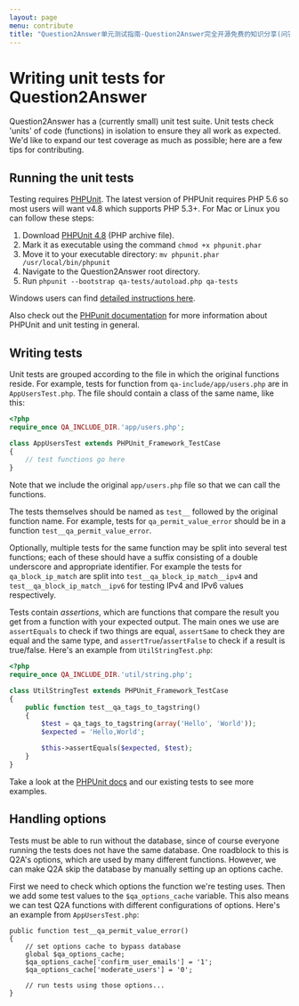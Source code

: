 ```yaml
---
layout: page
menu: contribute
title: "Question2Answer单元测试指南-Question2Answer完全开源免费的知识分享(问答)系统"
---
```


# Writing unit tests for Question2Answer

Question2Answer has a (currently small) unit test suite. Unit tests check 'units' of code (functions) in isolation to ensure they all work as expected. We'd like to expand our test coverage as much as possible; here are a few tips for contributing.


## Running the unit tests

Testing requires [PHPUnit](https://phpunit.de/). The latest version of PHPUnit requires PHP 5.6 so most users will want v4.8 which supports PHP 5.3+. For Mac or Linux you can follow these steps:

1. Download [PHPUnit 4.8](https://phar.phpunit.de/phpunit-4.8.35.phar) (PHP archive file).
2. Mark it as executable using the command `chmod +x phpunit.phar`
3. Move it to your executable directory: `mv phpunit.phar /usr/local/bin/phpunit`
4. Navigate to the Question2Answer root directory.
5. Run `phpunit --bootstrap qa-tests/autoload.php qa-tests`

Windows users can find [detailed instructions here](https://phpunit.de/manual/current/en/installation.html).

Also check out the [PHPunit documentation](http://phpunit.de/getting-started.html) for more information about PHPUnit and unit testing in general.


## Writing tests

Unit tests are grouped according to the file in which the original functions reside. For example, tests for function from `qa-include/app/users.php` are in `AppUsersTest.php`. The file should contain a class of the same name, like this:

```php
<?php
require_once QA_INCLUDE_DIR.'app/users.php';

class AppUsersTest extends PHPUnit_Framework_TestCase
{
	// test functions go here
}
```

Note that we include the original `app/users.php` file so that we can call the functions.

The tests themselves should be named as `test__` followed by the original function name. For example, tests for `qa_permit_value_error` should be in a function `test__qa_permit_value_error`.

Optionally, multiple tests for the same function may be split into several test functions; each of these should have a suffix consisting of a double underscore and appropriate identifier. For example the tests for `qa_block_ip_match` are split into `test__qa_block_ip_match__ipv4` and `test__qa_block_ip_match__ipv6` for testing IPv4 and IPv6 values respectively.

Tests contain *assertions*, which are functions that compare the result you get from a function with your expected output. The main ones we use are `assertEquals` to check if two things are equal, `assertSame` to check they are equal and the same type, and `assertTrue`/`assertFalse` to check if a result is true/false. Here's an example from `UtilStringTest.php`:

```php
<?php
require_once QA_INCLUDE_DIR.'util/string.php';

class UtilStringTest extends PHPUnit_Framework_TestCase
{
	public function test__qa_tags_to_tagstring()
	{
		$test = qa_tags_to_tagstring(array('Hello', 'World'));
		$expected = 'Hello,World';

		$this->assertEquals($expected, $test);
	}
}
```

Take a look at the [PHPUnit docs](https://phpunit.de/manual/4.8/en/writing-tests-for-phpunit.html) and our existing tests to see more examples.


## Handling options

Tests must be able to run without the database, since of course everyone running the tests does not have the same database. One roadblock to this is Q2A's options, which are used by many different functions. However, we can make Q2A skip the database by manually setting up an options cache.

First we need to check which options the function we're testing uses. Then we add some test values to the `$qa_options_cache` variable. This also means we can test Q2A functions with different configurations of options. Here's an example from `AppUsersTest.php`:

```php?start_inline=1
public function test__qa_permit_value_error()
{
	// set options cache to bypass database
	global $qa_options_cache;
	$qa_options_cache['confirm_user_emails'] = '1';
	$qa_options_cache['moderate_users'] = '0';

	// run tests using those options...
}
```
